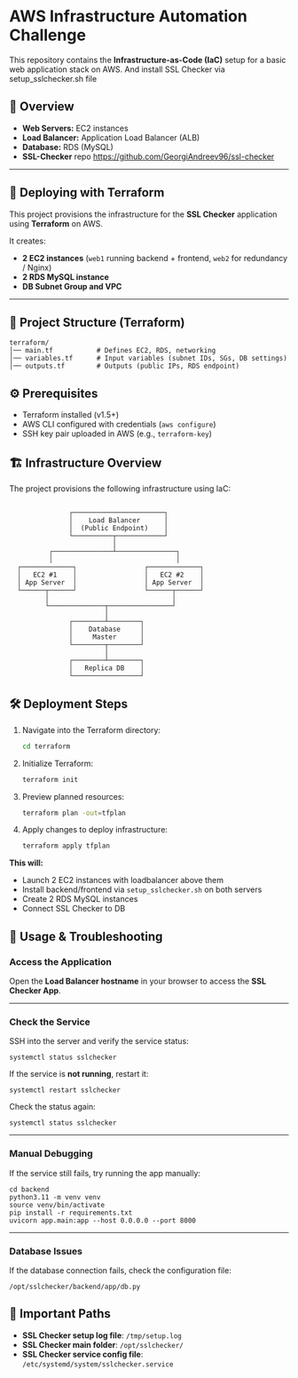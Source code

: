 # AWS Infrastructure Automation Challenge

This repository contains the **Infrastructure-as-Code (IaC)** setup for a basic web application stack on AWS. And install SSL Checker via setup_sslchecker.sh file

## 🔎 Overview
- **Web Servers:** EC2 instances  
- **Load Balancer:** Application Load Balancer (ALB)  
- **Database:** RDS (MySQL) 
- **SSL-Checker** repo https://github.com/GeorgiAndreev96/ssl-checker


---

## 🚀 Deploying with Terraform

This project provisions the infrastructure for the **SSL Checker** application using **Terraform** on AWS.  

It creates:  
- **2 EC2 instances** (`web1` running backend + frontend, `web2` for redundancy / Nginx)  
- **2 RDS MySQL instance**  
- **DB Subnet Group and VPC**  

---

## 📂 Project Structure (Terraform)

```
terraform/
│── main.tf           # Defines EC2, RDS, networking
│── variables.tf      # Input variables (subnet IDs, SGs, DB settings)
│── outputs.tf        # Outputs (public IPs, RDS endpoint)
```


## ⚙️ Prerequisites

- Terraform installed (v1.5+)
- AWS CLI configured with credentials (`aws configure`)
- SSH key pair uploaded in AWS (e.g., `terraform-key`)

## 🏗️ Infrastructure Overview

The project provisions the following infrastructure using IaC:

```

               ┌───────────────────────┐
               │    Load Balancer      │
               │  (Public Endpoint)    │
               └──────────┬────────────┘
                          │
          ┌───────────────┴───────────────┐
          │                               │
  ┌─────────────┐                 ┌─────────────┐
  │   EC2 #1    │                 │   EC2 #2    │
  │ App Server  │                 │ App Server  │
  └──────┬──────┘                 └──────┬──────┘
         │                               │
         └──────────────┬────────────────┘
                        │
               ┌────────┴────────┐
               │    Database     │
               │     Master      │
               └────────┬────────┘
                        │
               ┌────────┴────────┐
               │   Replica DB    │
               └─────────────────┘

```




## 🛠️ Deployment Steps

1. Navigate into the Terraform directory:

    ```bash
    cd terraform
    ```

2. Initialize Terraform:

    ```bash
    terraform init
    ```

3. Preview planned resources:

    ```bash
    terraform plan -out=tfplan
    ```

4. Apply changes to deploy infrastructure:

    ```bash
    terraform apply tfplan
    ```

**This will:**

- Launch 2 EC2 instances with loadbalancer above them
- Install backend/frontend via `setup_sslchecker.sh` on both servers  
- Create 2 RDS MySQL instances
- Connect SSL Checker to DB



## 🔧 Usage & Troubleshooting

### Access the Application
Open the **Load Balancer hostname** in your browser to access the **SSL Checker App**.

---

### Check the Service
SSH into the server and verify the service status:

    systemctl status sslchecker

If the service is **not running**, restart it:

    systemctl restart sslchecker

Check the status again:

    systemctl status sslchecker

---

### Manual Debugging
If the service still fails, try running the app manually:

    cd backend
    python3.11 -m venv venv
    source venv/bin/activate
    pip install -r requirements.txt
    uvicorn app.main:app --host 0.0.0.0 --port 8000

---

### Database Issues
If the database connection fails, check the configuration file:

    /opt/sslchecker/backend/app/db.py


## 📂 Important Paths

- **SSL Checker setup log file**: `/tmp/setup.log`  
- **SSL Checker main folder**: `/opt/sslchecker/`  
- **SSL Checker service config file**: `/etc/systemd/system/sslchecker.service`






